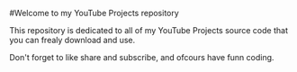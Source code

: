 #Welcome to my YouTube Projects repository

This repository is dedicated to all of my YouTube Projects source code that you can frealy download and use.

Don't forget to like share and subscribe, and ofcours have funn coding.
